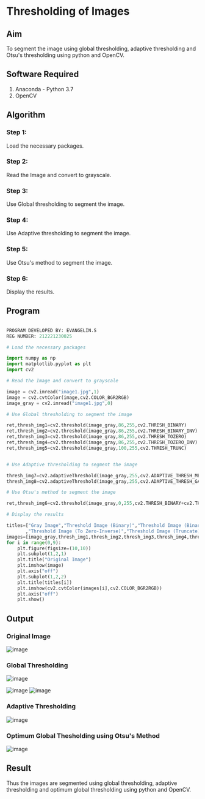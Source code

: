 # Thresholding of Images
## Aim
To segment the image using global thresholding, adaptive thresholding and Otsu's thresholding using python and OpenCV.

## Software Required
1. Anaconda - Python 3.7
2. OpenCV

## Algorithm

### Step 1:

Load the necessary packages.

### Step 2:

Read the Image and convert to grayscale.

### Step 3:

Use Global thresholding to segment the image.

### Step 4:

Use Adaptive thresholding to segment the image.

### Step 5:

Use Otsu's method to segment the image.

### Step 6:

Display the results.

## Program

```python

PROGRAM DEVELOPED BY: EVANGELIN.S
REG NUMBER: 212221230025

# Load the necessary packages

import numpy as np
import matplotlib.pyplot as plt
import cv2

# Read the Image and convert to grayscale

image = cv2.imread("image1.jpg",1)
image = cv2.cvtColor(image,cv2.COLOR_BGR2RGB)
image_gray = cv2.imread("image1.jpg",0)

# Use Global thresholding to segment the image

ret,thresh_img1=cv2.threshold(image_gray,86,255,cv2.THRESH_BINARY)
ret,thresh_img2=cv2.threshold(image_gray,86,255,cv2.THRESH_BINARY_INV)
ret,thresh_img3=cv2.threshold(image_gray,86,255,cv2.THRESH_TOZERO)
ret,thresh_img4=cv2.threshold(image_gray,86,255,cv2.THRESH_TOZERO_INV)
ret,thresh_img5=cv2.threshold(image_gray,100,255,cv2.THRESH_TRUNC)


# Use Adaptive thresholding to segment the image

thresh_img7=cv2.adaptiveThreshold(image_gray,255,cv2.ADAPTIVE_THRESH_MEAN_C,cv2.THRESH_BINARY,11,2)
thresh_img8=cv2.adaptiveThreshold(image_gray,255,cv2.ADAPTIVE_THRESH_GAUSSIAN_C,cv2.THRESH_BINARY,11,2)

# Use Otsu's method to segment the image 

ret,thresh_img6=cv2.threshold(image_gray,0,255,cv2.THRESH_BINARY+cv2.THRESH_OTSU)

# Display the results

titles=["Gray Image","Threshold Image (Binary)","Threshold Image (Binary Inverse)","Threshold Image (To Zero)"
       ,"Threshold Image (To Zero-Inverse)","Threshold Image (Truncate)","Otsu","Adaptive Threshold (Mean)","Adaptive Threshold (Gaussian)"]
images=[image_gray,thresh_img1,thresh_img2,thresh_img3,thresh_img4,thresh_img5,thresh_img6,thresh_img7,thresh_img8]
for i in range(0,9):
    plt.figure(figsize=(10,10))
    plt.subplot(1,2,1)
    plt.title("Original Image")
    plt.imshow(image)
    plt.axis("off")
    plt.subplot(1,2,2)
    plt.title(titles[i])
    plt.imshow(cv2.cvtColor(images[i],cv2.COLOR_BGR2RGB))
    plt.axis("off")
    plt.show()

```
## Output

### Original Image

![image](https://github.com/Evangelin-Ruth/Thresholdingg/assets/94219798/764cbe19-aedb-4435-bcc6-719ced64b3b3)

### Global Thresholding


![image](https://github.com/Evangelin-Ruth/Thresholdingg/assets/94219798/e09ba15d-3faa-46c7-a148-27e58a800d7e)

![image](https://github.com/Evangelin-Ruth/Thresholdingg/assets/94219798/1e19a4d1-c36a-4f1e-abb0-164791a5d633)
![image](https://github.com/Evangelin-Ruth/Thresholdingg/assets/94219798/5fe9273b-954e-47db-8c6a-62dbce0e8089)


### Adaptive Thresholding

![image](https://github.com/Evangelin-Ruth/Thresholdingg/assets/94219798/7408bcce-53dc-4e29-8c27-541f05d201f8)


### Optimum Global Thesholding using Otsu's Method
![image](https://github.com/Evangelin-Ruth/Thresholdingg/assets/94219798/4ed4d7f9-d458-4e70-b2f3-d3823236b0b9)


## Result
Thus the images are segmented using global thresholding, adaptive thresholding and optimum global thresholding using python and OpenCV.
